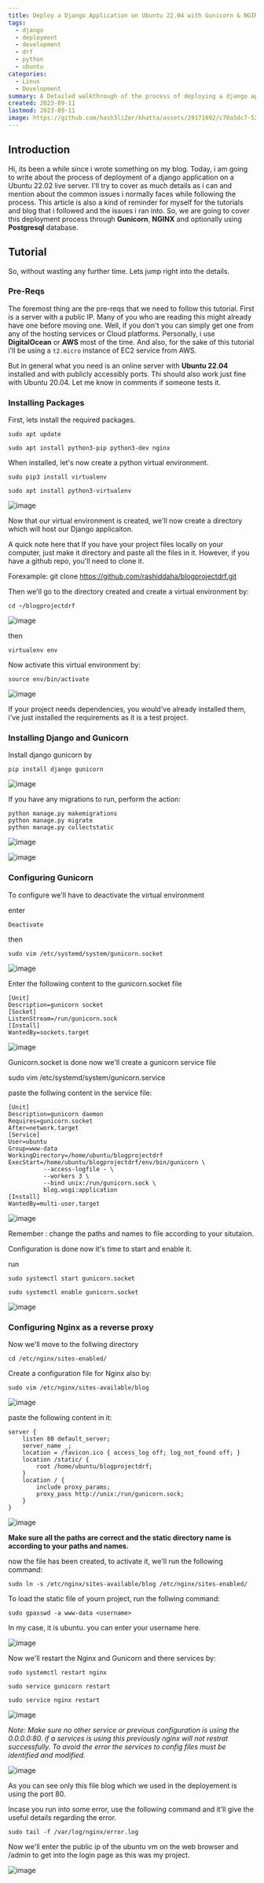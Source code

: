 ```yaml
---
title: Deploy a Django Application on Ubuntu 22.04 with Gunicorn & NGINX
tags:
  - django
  - deployment
  - development
  - drf
  - python
  - ubuntu
categories:
  - Linux
  - Development
summary: A Detailed walkthrough of the process of deploying a django application on a ubuntu server from scratch. This guide covers the deployment stages with Gunicorn, NGINX and Postgresql.   
created: 2023-09-11
lastmod: 2023-09-11
image: https://github.com/hash3liZer/khatta/assets/29171692/c70a5dc7-5294-45b7-8a9f-8a04ac9214b3
---
```


## Introduction

Hi, its been a while since i wrote something on my blog. Today, i am going to write about the process of deployment of a django application on a Ubuntu 22.02 live server. I'll try to cover as much details as i can and mention about the common issues i normally faces while following the process. This article is also a kind of reminder for myself for the tutorials and blog that i followed and the issues i ran into. So, we are going to cover this deployment process through **Gunicorn**, **NGINX** and optionally using **Postgresql** database. 

## Tutorial

So, without wasting any further time. Lets jump right into the details. 

### Pre-Reqs

The foremost thing are the pre-reqs that we need to follow this tutorial. First is a server with a public IP. Many of you who are reading this might already have one before moving one. Well, if you don't you can simply get one from any of the hosting services or Cloud platforms. Personally, i use **DigitalOcean** or **AWS** most of the time. And also, for the sake of this tutorial i'll be using a `t2.micro` instance of EC2 service from AWS. 

But in general what you need is an online server with **Ubuntu 22.04** installed and with publicly accessibly ports. Thi should also work just fine with Ubuntu 20.04. Let me know in comments if someone tests it. 

### Installing Packages

First, lets install the required packages. 

```
sudo apt update

sudo apt install python3-pip python3-dev nginx
```


When installed, let's now create a python virtual environment.

```
sudo pip3 install virtualenv

sudo apt install python3-virtualenv
```

![image](https://github.com/hash3liZer/khatta/assets/61083990/1faba017-2130-48b4-9df2-d750dd501f22)

Now that our virtual environment is created, we'll now create a directory which will host our Django applicaiton.

A quick note here that If you have your project files locally on your computer, just make it directory and paste all the files in it. However, if you have a github repo, you'll need to clone it.

Forexample:
git clone https://github.com/rashiddaha/blogprojectdrf.git

Then we'll go to the directory created and create a virtual environment by:

```
cd ~/blogprojectdrf
```

![image](https://github.com/hash3liZer/khatta/assets/61083990/a5cabe58-21bd-4da2-8a1a-093abcb9be6f)


then

```
virtualenv env
```

Now activate this virtual environment by:

```
source env/bin/activate
```

![image](https://github.com/hash3liZer/khatta/assets/61083990/11a63e4d-f7e4-4478-95b4-b07f174e0d0b)


If your project needs dependencies, you would've already installed them, i've just installed the requirements as it is a test project.


### Installing Django and Gunicorn



Install django gunicorn by

```
pip install django gunicorn
```


![image](https://github.com/hash3liZer/khatta/assets/61083990/0b50a975-e285-4ece-851d-129e68816995)


If you have any migrations to run, perform the action:

```
python manage.py makemigrations
python manage.py migrate
python manage.py collectstatic
```

![image](https://github.com/hash3liZer/khatta/assets/61083990/b52d7c0d-4f54-4ff3-9292-8c111d2fa9ba)

![image](https://github.com/hash3liZer/khatta/assets/61083990/005448c7-ac69-42ec-af56-9141a509abad)




### Configuring Gunicorn

To configure we'll have to deactivate the virtual environment

enter


```
Deactivate
```


then 


```
sudo vim /etc/systemd/system/gunicorn.socket
```

![image](https://github.com/hash3liZer/khatta/assets/61083990/93d7265e-c27d-4f79-a76d-d557f2fc661c)




Enter the following content to the gunicorn.socket file


```
[Unit]
Description=gunicorn socket
[Socket]
ListenStream=/run/gunicorn.sock
[Install]
WantedBy=sockets.target
```

![image](https://github.com/hash3liZer/khatta/assets/61083990/cc175aae-6b7f-4106-92be-e0f50516e060)

Gunicorn.socket is done now we'll create a gunicorn service file

sudo vim /etc/systemd/system/gunicorn.service

paste the follwing content in the service file:

```
[Unit]
Description=gunicorn daemon
Requires=gunicorn.socket
After=network.target
[Service]
User=ubuntu
Group=www-data
WorkingDirectory=/home/ubuntu/blogprojectdrf
ExecStart=/home/ubuntu/blogprojectdrf/env/bin/gunicorn \
          --access-logfile - \
          --workers 3 \
          --bind unix:/run/gunicorn.sock \
          blog.wsgi:application
[Install]
WantedBy=multi-user.target
```

![image](https://github.com/hash3liZer/khatta/assets/61083990/016b15f7-304d-401d-8db3-3275036148ec)

Remember : change the paths and names to file according to your situtaion.

Configuration is done now it's time to start and enable it.

run

```
sudo systemctl start gunicorn.socket

sudo systemctl enable gunicorn.socket

```

![image](https://github.com/hash3liZer/khatta/assets/61083990/02f0eb6b-dea7-40f8-b597-78cb777e2864)


### Configuring Nginx as a reverse proxy


Now we'll move to the follwing directory


```
cd /etc/nginx/sites-enabled/
```


Create a configuration file for Nginx also by:

```
sudo vim /etc/nginx/sites-available/blog
```



![image](https://github.com/hash3liZer/khatta/assets/61083990/ed5a8862-c941-4e1e-bd70-ca67874be153)

paste the following content in it:

```
server {
    listen 80 default_server;
    server_name _;
    location = /favicon.ico { access_log off; log_not_found off; }
    location /static/ {
        root /home/ubuntu/blogprojectdrf;
    }
    location / {
        include proxy_params;
        proxy_pass http://unix:/run/gunicorn.sock;
    }
}
```

![image](https://github.com/hash3liZer/khatta/assets/61083990/cf1f8a35-6f14-4af7-8a6c-66cd44156a81)


**Make sure all the paths are correct and the static directory name is according to your paths and names.**

now the file has been created, to activate it, we'll run the following command:


```
sudo ln -s /etc/nginx/sites-available/blog /etc/nginx/sites-enabled/
```


To load the static file of yourn project, run the follwing command:

```
sudo gpasswd -a www-data <username>
```

In my case, it is ubuntu. you can enter your username here.


![image](https://github.com/hash3liZer/khatta/assets/61083990/320b9559-c7da-47ac-8cac-ab21818c77dd)


Now we'll restart the Nginx and Gunicorn and there services by:

```
sudo systemctl restart nginx

sudo service gunicorn restart

sudo service nginx restart
```

![image](https://github.com/hash3liZer/khatta/assets/61083990/926fab98-715b-46c9-9537-014da1f81dbf)



*Note: Make sure no other service or previous configuration is using the 0.0.0.0:80. if a services is using this previously nginx will not restrat successfully. To avoid the error the services to config files must be identified and modified.*

![image](https://github.com/hash3liZer/khatta/assets/61083990/91e45b9b-cc43-4683-b8bb-b198dadb82d4)

As you can see only this file blog which we used in the deployement is using the port 80.




Incase you run into some error, use the following command and it'll give the useful details regarding the error.

```
sudo tail -f /var/log/nginx/error.log
```

Now we'll enter the public ip of the ubuntu vm on the web browser and /admin to get into the login page as this was my project.

![image](https://github.com/hash3liZer/khatta/assets/61083990/a0a95772-30db-4c2e-af4a-f074f2b68788)


 

 







